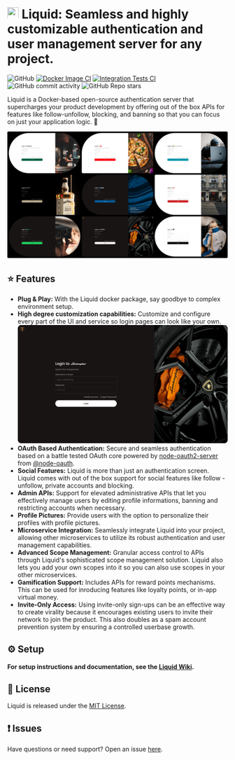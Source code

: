 # <img src="https://github.com/shrihari-prakash/liquid/blob/main/src/public/images/app-icon-mini-dark.png" width="26" height="26"> Liquid: Seamless and highly customizable authentication and user management server for any project.

![GitHub](https://img.shields.io/github/license/shrihari-prakash/liquid)
[![Docker Image CI](https://github.com/shrihari-prakash/liquid/actions/workflows/docker-image.yml/badge.svg)](https://github.com/shrihari-prakash/liquid/actions/workflows/docker-image.yml)
[![Integration Tests CI](https://github.com/shrihari-prakash/liquid/actions/workflows/integration-tests.yml/badge.svg)](https://github.com/shrihari-prakash/liquid/actions/workflows/integration-tests.yml)
![GitHub commit activity](https://img.shields.io/github/commit-activity/m/shrihari-prakash/liquid)
![GitHub Repo stars](https://img.shields.io/github/stars/shrihari-prakash/liquid?style=social)

Liquid is a Docker-based open-source authentication server that supercharges your product development by offering out of the box APIs for features like follow-unfollow, blocking, and banning so that you can focus on just your application logic. 🚀

![Liquid](images/liquid-banner.png)

## ⭐ Features
* **Plug & Play:** With the Liquid docker package, say goodbye to complex environment setup.
* **High degree customization capabilities:** Customize and configure every part of the UI and service so login pages can look like your own.
![Liquid Login Page](images/liquid-customizations.png)
* **OAuth Based Authentication:** Secure and seamless authentication based on a battle tested OAuth core powered by [node-oauth2-server](https://github.com/node-oauth/node-oauth2-server) from [@node-oauth](https://github.com/node-oauth).
* **Social Features:** Liquid is more than just an authentication screen. Liquid comes with out of the box support for social features like follow - unfollow, private accounts and blocking.
* **Admin APIs:** Support for elevated administrative APIs that let you effectively manage users by editing profile informations, banning and restricting accounts when necessary.
* **Profile Pictures:** Provide users with the option to personalize their profiles with profile pictures.
* **Microservice Integration:** Seamlessly integrate Liquid into your project, allowing other microservices to utilize its robust authentication and user management capabilities.
* **Advanced Scope Management:** Granular access control to APIs through Liquid's sophisticated scope management solution. Liquid also lets you add your own scopes into it so you can also use scopes in your other microservices.
* **Gamification Support:** Includes APIs for reward points mechanisms. This can be used for inroducing features like loyalty points, or in-app virtual money.
* **Invite-Only Access:** Using invite-only sign-ups can be an effective way to create virality because it encourages existing users to invite their network to join the product. This also doubles as a spam account prevention system by ensuring a controlled userbase growth.

## ⚙️ Setup

#### For setup instructions and documentation, see the [Liquid Wiki](https://github.com/shrihari-prakash/liquid/wiki).

## 🪪 License
Liquid is released under the [MIT License](https://github.com/shrihari-prakash/liquid/blob/main/LICENSE).

## ❗ Issues
Have questions or need support? Open an issue [here](https://github.com/shrihari-prakash/liquid/issues).


